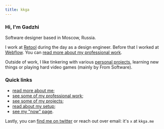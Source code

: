 ```yaml
---
title: kkga
---
```


### Hi, I'm Gadzhi

Software designer based in Moscow, Russia.

I work at [Retool](https://retool.com) during the day as a design engineer.
Before that I worked at [Webflow](https://webflow.com). You can
[read more about my professional work](work.md).

Outside of work, I like tinkering with various [personal projects](projects),
learning new things or playing hard video games (mainly by From Software).

### Quick links

- [read more about me](about);
- [see some of my professional work](work);
- [see some of my projects](projects);
- [read about my setup](uses);
- [see my "now" page](now).

Lastly, you can [find me on twitter](https://twitter.com/@kkga_) or reach out
over email: it's `x` at `kkga.me`
